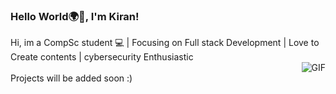### Hello World🌍👋, I'm Kiran!

Hi, im a CompSc student 💻 | Focusing on Full stack Development | Love to Create contents | cybersecurity Enthusiastic <br>
  <img align="right" alt="GIF" src="https://media2.giphy.com/media/IpeYSEZshTefe/giphy.gif?cid=6c09b952c4cd7960ca1d63c5178d718f3fd4505e8bd2dc85&rid=giphy.gif" /> <br>
Projects will be added soon :)

